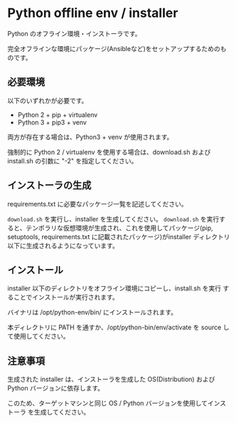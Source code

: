 # Python offline env / installer

Python のオフライン環境・インストーラです。

完全オフラインな環境にパッケージ(Ansibleなど)をセットアップするためのものです。

## 必要環境

以下のいずれかが必要です。

* Python 2 + pip + virtualenv
* Python 3 + pip3 + venv

両方が存在する場合は、Python3 + venv が使用されます。

強制的に Python 2 / virtualenv を使用する場合は、download.sh および install.sh の引数に "-2"
を指定してください。


## インストーラの生成

requirements.txt に必要なパッケージ一覧を記述してください。

`download.sh` を実行し、installer を生成してください。
`download.sh` を実行すると、テンポラリな仮想環境が生成され、これを使用してパッケージ(pip, setuptools, requirements.txt に記載されたパッケージ)がinstaller ディレクトリ以下に生成されるようになっています。

## インストール

installer 以下のディレクトリをオフライン環境にコピーし、install.sh を実行
することでインストールが実行されます。

バイナリは /opt/python-env/bin/ にインストールされます。

本ディレクトリに PATH を通すか、/opt/python-bin/env/activate を source
して使用してください。

## 注意事項

生成された installer は、インストーラを生成した OS(Distribution) および
Python バージョンに依存します。

このため、ターゲットマシンと同じ OS / Python バージョンを使用してインストーラ
を生成してください。
